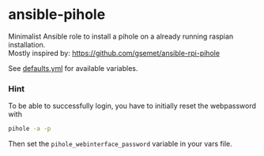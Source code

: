 # ansible-pihole
Minimalist Ansible role to install a pihole on a already running raspian installation.  
Mostly inspired by: https://github.com/gsemet/ansible-rpi-pihole

See [defaults.yml](defaults/main.yml) for available variables.

### Hint
To be able to successfully login, you have to initially reset the webpassword with

```bash
pihole -a -p
```

Then set the `pihole_webinterface_password` variable in your vars file.

